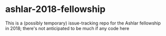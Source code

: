 # ashlar-2018-fellowship
This is a (possibly temporary) issue-tracking repo for the Ashlar fellowship in 2018; there's not anticipated to be much if any code here
